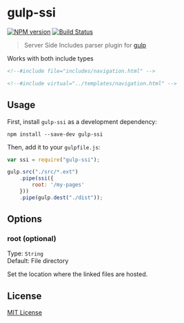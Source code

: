 # gulp-ssi
[![NPM version][npm-image]][npm-url] [![Build Status][travis-image]][travis-url]

> Server Side Includes parser plugin for [gulp](https://github.com/wearefractal/gulp)

Works with both include types

```html
<!--#include file="includes/navigation.html" -->
```

```html
<!--#include virtual="../templates/navigation.html" -->
```

## Usage

First, install `gulp-ssi` as a development dependency:

```shell
npm install --save-dev gulp-ssi
```

Then, add it to your `gulpfile.js`:

```javascript
var ssi = require("gulp-ssi");

gulp.src("./src/*.ext")
	.pipe(ssi({
		root: '/my-pages'
	}))
	.pipe(gulp.dest("./dist"));
```

## Options

### root (optional)
Type: `String`  
Default: File directory

Set the location where the linked files are hosted.

## License

[MIT License](http://en.wikipedia.org/wiki/MIT_License)

[npm-url]: https://npmjs.org/package/gulp-ssi
[npm-image]: https://badge.fury.io/js/gulp-ssi.png

[travis-url]: http://travis-ci.org/etylsarin/gulp-ssi
[travis-image]: https://secure.travis-ci.org/etylsarin/gulp-ssi.png?branch=master
